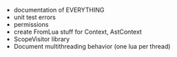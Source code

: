 - documentation of EVERYTHING
- unit test errors
- permissions
- create FromLua stuff for Context, AstContext
- ScopeVisitor library
- Document multithreading behavior (one lua per thread)